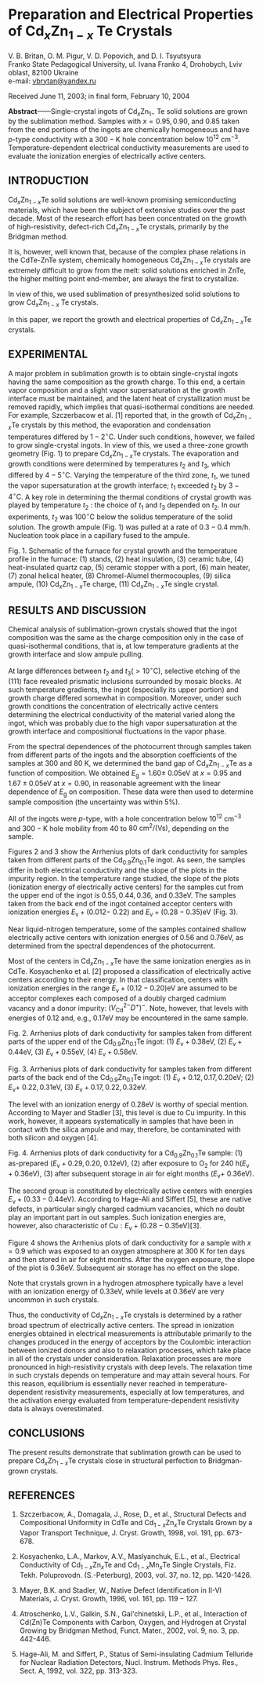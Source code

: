 # Preparation and Electrical Properties of $\mathrm{Cd}_{x} \mathrm{Zn}_{1-x}$ Te Crystals 

V. B. Britan, O. M. Pigur, V. D. Popovich, and D. I. Tsyutsyura<br>Franko State Pedagogical University, ul. Ivana Franko 4, Drohobych, Lviv oblast, 82100 Ukraine<br>e-mail: vbrytan@yandex.ru

Received June 11, 2003; in final form, February 10, 2004


**Abstract**——Single-crystal ingots of $\mathrm{Cd}_{x} \mathrm{Zn}_{1-}$ Te solid solutions are grown by the sublimation method. Samples with $x=0.95,0.90$, and 0.85 taken from the end portions of the ingots are chemically homogeneous and have $p$-type conductivity with a $300-\mathrm{K}$ hole concentration below $10^{12} \mathrm{~cm}^{-3}$. Temperature-dependent electrical conductivity measurements are used to evaluate the ionization energies of electrically active centers.

## INTRODUCTION

$\mathrm{Cd}_{x} \mathrm{Zn}_{1-x} \mathrm{Te}$ solid solutions are well-known promising semiconducting materials, which have been the subject of extensive studies over the past decade. Most of the research effort has been concentrated on the growth of high-resistivity, defect-rich $\mathrm{Cd}_{x} \mathrm{Zn}_{1-x} \mathrm{Te}$ crystals, primarily by the Bridgman method.

It is, however, well known that, because of the complex phase relations in the CdTe-ZnTe system, chemically homogeneous $\mathrm{Cd}_{x} \mathrm{Zn}_{1-x} \mathrm{Te}$ crystals are extremely difficult to grow from the melt: solid solutions enriched in $\mathrm{ZnTe}$, the higher melting point end-member, are always the first to crystallize.

In view of this, we used sublimation of presynthesized solid solutions to grow $\mathrm{Cd}_{x} \mathrm{Zn}_{1-x}$ Te crystals.

In this paper, we report the growth and electrical properties of $\mathrm{Cd}_{x} \mathrm{Zn}_{1-x} \mathrm{Te}$ crystals.

## EXPERIMENTAL

A major problem in sublimation growth is to obtain single-crystal ingots having the same composition as the growth charge. To this end, a certain vapor composition and a slight vapor supersaturation at the growth interface must be maintained, and the latent heat of crystallization must be removed rapidly, which implies that quasi-isothermal conditions are needed. For example, Szczerbacow et al. [1] reported that, in the growth of $\mathrm{Cd}_{x} \mathrm{Zn}_{1-x} \mathrm{Te}$ crystals by this method, the evaporation and condensation temperatures differed by $1-2^{\circ} \mathrm{C}$. Under such conditions, however, we failed to grow single-crystal ingots. In view of this, we used a three-zone growth geometry (Fig. 1) to prepare $\mathrm{Cd}_{x} \mathrm{Zn}_{1-x} \mathrm{Te}$ crystals. The evaporation and growth conditions were determined by temperatures $t_{2}$ and $t_{3}$, which differed by $4-5^{\circ} \mathrm{C}$. Varying the temperature of the third zone, $t_{1}$, we tuned the vapor supersaturation at the growth interface; $t_{1}$ exceeded $t_{2}$ by $3-4^{\circ} \mathrm{C}$. A key role in determining the thermal conditions of crystal growth was played by temperature $t_{2}$ : the choice of $t_{1}$ and $t_{3}$ depended on $t_{2}$. In our experiments, $t_{2}$ was $100^{\circ} \mathrm{C}$ below the solidus temperature of the solid solution. The growth ampule (Fig. 1) was pulled at a rate of $0.3-0.4 \mathrm{~mm} / \mathrm{h}$. Nucleation took place in a capillary fused to the ampule.



Fig. 1. Schematic of the furnace for crystal growth and the temperature profile in the furnace: (1) stands, (2) heat insulation, (3) ceramic tube, (4) heat-insulated quartz cap, (5) ceramic stopper with a port, (6) main heater, (7) zonal helical heater, (8) Chromel-Alumel thermocouples, (9) silica ampule, (10) $\mathrm{Cd}_{x} \mathrm{Zn}_{1-x} \mathrm{Te}$ charge, (11) $\mathrm{Cd}_{x} \mathrm{Zn}_{1-x} \mathrm{Te}$ single crystal.

## RESULTS AND DISCUSSION

Chemical analysis of sublimation-grown crystals showed that the ingot composition was the same as the charge composition only in the case of quasi-isothermal conditions, that is, at low temperature gradients at the growth interface and slow ampule pulling.

At large differences between $t_{2}$ and $t_{3}\left(>10^{\circ} \mathrm{C}\right)$, selective etching of the (111) face revealed prismatic inclusions surrounded by mosaic blocks. At such temperature gradients, the ingot (especially its upper portion) and growth charge differed somewhat in composition. Moreover, under such growth conditions the concentration of electrically active centers determining the electrical conductivity of the material varied along the ingot, which was probably due to the high vapor supersaturation at the growth interface and compositional fluctuations in the vapor phase.

From the spectral dependences of the photocurrent through samples taken from different parts of the ingots and the absorption coefficients of the samples at 300 and $80 \mathrm{~K}$, we determined the band gap of $\mathrm{Cd}_{x} \mathrm{Zn}_{1-x} \mathrm{Te}$ as a function of composition. We obtained $E_{\mathrm{g}}=1.60 \pm$ $0.05 \mathrm{eV}$ at $x=0.95$ and $1.67 \pm 0.05 \mathrm{eV}$ at $x=0.90$, in reasonable agreement with the linear dependence of $E_{\mathrm{g}}$ on composition. These data were then used to determine sample composition (the uncertainty was within 5\%).

All of the ingots were $p$-type, with a hole concentration below $10^{12} \mathrm{~cm}^{-3}$ and $300-\mathrm{K}$ hole mobility from 40 to $80 \mathrm{~cm}^{2} /(\mathrm{V} \mathrm{s})$, depending on the sample.

Figures 2 and 3 show the Arrhenius plots of dark conductivity for samples taken from different parts of the $\mathrm{Cd}_{0.9} \mathrm{Zn}_{0.1} \mathrm{Te}$ ingot. As seen, the samples differ in both electrical conductivity and the slope of the plots in the impurity region. In the temperature range studied, the slope of the plots (ionization energy of electrically active centers) for the samples cut from the upper end of the ingot is $0.55,0.44,0.36$, and $0.33 \mathrm{eV}$. The samples taken from the back end of the ingot contained acceptor centers with ionization energies $E_{\mathrm{v}}+(0.012-$ $0.22)$ and $E_{\mathrm{v}}+(0.28-0.35) \mathrm{eV}$ (Fig. 3).

Near liquid-nitrogen temperature, some of the samples contained shallow electrically active centers with ionization energies of 0.56 and $0.76 \mathrm{eV}$, as determined from the spectral dependences of the photocurrent.

Most of the centers in $\mathrm{Cd}_{x} \mathrm{Zn}_{1-x} \mathrm{Te}$ have the same ionization energies as in CdTe. Kosyachenko et al. [2] proposed a classification of electrically active centers according to their energy. In that classification, centers with ionization energies in the range $E_{\mathrm{v}}+(0.12-0.20) \mathrm{eV}$ are assumed to be acceptor complexes each composed of a doubly charged cadmium vacancy and a donor impurity: $\left(V_{\mathrm{Cd}}^{2-} D^{+}\right)^{-}$. Note, however, that levels with energies of 0.12 and, e.g., $0.17 \mathrm{eV}$ may be encountered in the same sample.
 


Fig. 2. Arrhenius plots of dark conductivity for samples taken from different parts of the upper end of the $\mathrm{Cd}_{0.9} \mathrm{Zn}_{0.1} \mathrm{Te}$ ingot: (1) $E_{\mathrm{v}}+0.38 \mathrm{eV}$, (2) $E_{\mathrm{v}}+0.44 \mathrm{eV}$, (3) $E_{\mathrm{v}}+0.55 \mathrm{eV}$, (4) $E_{\mathrm{v}}+0.58 \mathrm{eV}$.



Fig. 3. Arrhenius plots of dark conductivity for samples taken from different parts of the back end of the $\mathrm{Cd}_{0.9} \mathrm{Zn}_{0.1} \mathrm{Te}$ ingot: (1) $E_{\mathrm{v}}+0.12,0.17,0.20 \mathrm{eV}$; (2) $E_{\mathrm{v}}+$ $0.22,0.31 \mathrm{eV}$, (3) $E_{\mathrm{v}}+0.17,0.22,0.32 \mathrm{eV}$.

The level with an ionization energy of $0.28 \mathrm{eV}$ is worthy of special mention. According to Mayer and Stadler [3], this level is due to $\mathrm{Cu}$ impurity. In this work, however, it appears systematically in samples that have been in contact with the silica ampule and may, therefore, be contaminated with both silicon and oxygen $[4]$.



Fig. 4. Arrhenius plots of dark conductivity for a $\mathrm{Cd}_{0.9} \mathrm{Zn}_{0.1} \mathrm{Te}$ sample: (1) as-prepared $\left(E_{\mathrm{v}}+0.29,0.20\right.$, $0.12 \mathrm{eV})$, (2) after exposure to $\mathrm{O}_{2}$ for $240 \mathrm{~h}\left(E_{\mathrm{v}}+0.36 \mathrm{eV}\right)$, (3) after subsequent storage in air for eight months $\left(E_{\mathrm{v}}+\right.$ $0.36 \mathrm{eV})$.

The second group is constituted by electrically active centers with energies $E_{\mathrm{v}}+(0.33-0.44 \mathrm{eV})$. According to Hage-Ali and Siffert [5], these are native defects, in particular singly charged cadmium vacancies, which no doubt play an important part in out samples. Such ionization energies are, however, also characteristic of $\mathrm{Cu}: E_{\mathrm{v}}+(0.28-0.35 \mathrm{eV})[3]$.

Figure 4 shows the Arrhenius plots of dark conductivity for a sample with $x=0.9$ which was exposed to an oxygen atmosphere at $300 \mathrm{~K}$ for ten days and then stored in air for eight months. After the oxygen exposure, the slope of the plot is $0.36 \mathrm{eV}$. Subsequent air storage has no effect on the slope.

Note that crystals grown in a hydrogen atmosphere typically have a level with an ionization energy of $0.33 \mathrm{eV}$, while levels at $0.36 \mathrm{eV}$ are very uncommon in such crystals.

Thus, the conductivity of $\mathrm{Cd}_{x} \mathrm{Zn}_{1-x} \mathrm{Te}$ crystals is determined by a rather broad spectrum of electrically active centers. The spread in ionization energies obtained in electrical measurements is attributable primarily to the changes produced in the energy of acceptors by the Coulombic interaction between ionized donors and also to relaxation processes, which take place in all of the crystals under consideration. Relaxation processes are more pronounced in high-resistivity crystals with deep levels. The relaxation time in such crystals depends on temperature and may attain several hours. For this reason, equilibrium is essentially never reached in temperature-dependent resistivity measurements, especially at low temperatures, and the activation energy evaluated from temperature-dependent resistivity data is always overestimated.

## CONCLUSIONS

The present results demonstrate that sublimation growth can be used to prepare $\mathrm{Cd}_{x} \mathrm{Zn}_{1-x} \mathrm{Te}$ crystals close in structural perfection to Bridgman-grown crystals.

## REFERENCES

1. Szczerbacow, A., Domagala, J., Rose, D., et al., Structural Defects and Compositional Uniformity in CdTe and $\mathrm{Cd}_{1-x} \mathrm{Zn}_{x} \mathrm{Te}$ Crystals Grown by a Vapor Transport Technique, J. Cryst. Growth, 1998, vol. 191, pp. 673-678.

2. Kosyachenko, L.A., Markov, A.V., Maslyanchuk, E.L., et al., Electrical Conductivity of $\mathrm{Cd}_{1-x} \mathrm{Zn}_{x} \mathrm{Te}$ and $\mathrm{Cd}_{1-x} \mathrm{Mn}_{x} \mathrm{Te}$ Single Crystals, Fiz. Tekh. Poluprovodn. (S.-Peterburg), 2003, vol. 37, no. 12, pp. 1420-1426.

3. Mayer, B.K. and Stadler, W., Native Defect Identification in II-VI Materials, J. Cryst. Growth, 1996, vol. 161, pp. $119-127$.

4. Atroschenko, L.V., Galkin, S.N., Gal'chinetskii, L.P., et al., Interaction of $\mathrm{Cd}(\mathrm{Zn}) \mathrm{Te}$ Components with Carbon, Oxygen, and Hydrogen at Crystal Growing by Bridgman Method, Funct. Mater., 2002, vol. 9, no. 3, pp. 442-446.

5. Hage-Ali, M. and Siffert, P., Status of Semi-insulating Cadmium Telluride for Nuclear Radiation Detectors, Nucl. Instrum. Methods Phys. Res., Sect. A, 1992, vol. 322, pp. 313-323.